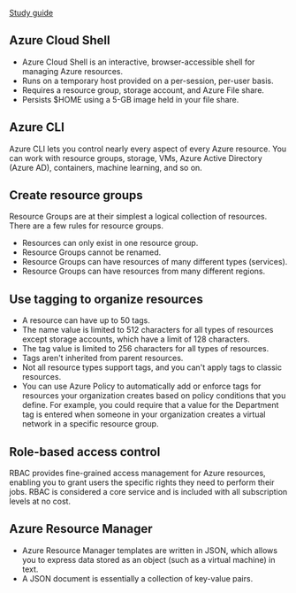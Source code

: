 [Study guide](https://learn.microsoft.com/en-us/certifications/exams/az-104#two-ways-to-prepare)

## Azure Cloud Shell
- Azure Cloud Shell is an interactive, browser-accessible shell for managing Azure resources.
- Runs on a temporary host provided on a per-session, per-user basis.
- Requires a resource group, storage account, and Azure File share.
- Persists $HOME using a 5-GB image held in your file share.

## Azure CLI
Azure CLI lets you control nearly every aspect of every Azure resource. You can work with resource groups, storage, VMs, Azure Active Directory (Azure AD), containers, machine learning, and so on.

## Create resource groups
Resource Groups are at their simplest a logical collection of resources. There are a few rules for resource groups.
- Resources can only exist in one resource group.
- Resource Groups cannot be renamed.
- Resource Groups can have resources of many different types (services).
- Resource Groups can have resources from many different regions.

## Use tagging to organize resources
- A resource can have up to 50 tags. 
- The name value is limited to 512 characters for all types of resources except storage accounts, which have a limit of 128 characters. 
- The tag value is limited to 256 characters for all types of resources. 
- Tags aren't inherited from parent resources. 
- Not all resource types support tags, and you can't apply tags to classic resources.
- You can use Azure Policy to automatically add or enforce tags for resources your organization creates based on policy conditions that you define. For example, you could require that a value for the Department tag is entered when someone in your organization creates a virtual network in a specific resource group.

## Role-based access control
RBAC provides fine-grained access management for Azure resources, enabling you to grant users the specific rights they need to perform their jobs. RBAC is considered a core service and is included with all subscription levels at no cost.

## Azure Resource Manager
- Azure Resource Manager templates are written in JSON, which allows you to express data stored as an object (such as a virtual machine) in text. 
- A JSON document is essentially a collection of key-value pairs.
